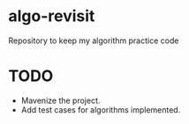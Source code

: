 # algo-revisit
Repository to keep my algorithm practice code

# TODO

* Mavenize the project.
* Add test cases for algorithms implemented.
